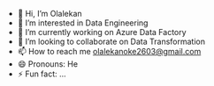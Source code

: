- 👋 Hi, I’m Olalekan  
- 👀 I’m interested in Data Engineering
- 🌱 I’m currently working on  Azure Data Factory
- 💞️ I’m looking to collaborate on Data Transformation
- 📫 How to reach me olalekanoke2603@gmail.com 
- 😄 Pronouns: He
- ⚡ Fun fact: ...

<!---
olami80/olami80 is a ✨ special ✨ repository because its `README.md` (this file) appears on your GitHub profile.
You can click the Preview link to take a look at your changes.
--->
